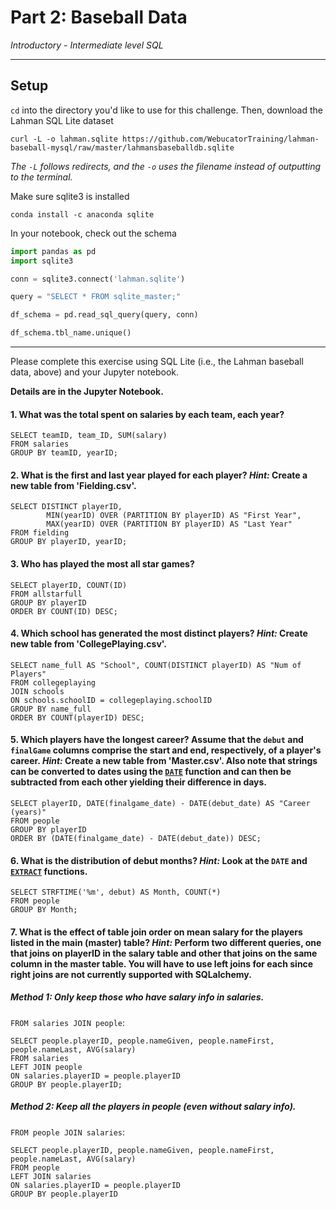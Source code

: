 # Part 2: Baseball Data

*Introductory - Intermediate level SQL*

---

## Setup

`cd` into the directory you'd like to use for this challenge. Then, download the Lahman SQL Lite dataset

```
curl -L -o lahman.sqlite https://github.com/WebucatorTraining/lahman-baseball-mysql/raw/master/lahmansbaseballdb.sqlite
```

*The `-L` follows redirects, and the `-o` uses the filename instead of outputting to the terminal.*

Make sure sqlite3 is installed

```
conda install -c anaconda sqlite
```

In your notebook, check out the schema

```python
import pandas as pd
import sqlite3

conn = sqlite3.connect('lahman.sqlite')

query = "SELECT * FROM sqlite_master;"

df_schema = pd.read_sql_query(query, conn)

df_schema.tbl_name.unique()
```

---

Please complete this exercise using SQL Lite (i.e., the Lahman baseball data, above) and your Jupyter notebook.
  
**Details are in the Jupyter Notebook.**

#### 1. What was the total spent on salaries by each team, each year?

```
SELECT teamID, team_ID, SUM(salary)
FROM salaries
GROUP BY teamID, yearID;
```
  
  
#### 2. What is the first and last year played for each player? *Hint:* Create a new table from 'Fielding.csv'.

```
SELECT DISTINCT playerID,
        MIN(yearID) OVER (PARTITION BY playerID) AS "First Year",
        MAX(yearID) OVER (PARTITION BY playerID) AS "Last Year"
FROM fielding
GROUP BY playerID, yearID;
```

  
#### 3. Who has played the most all star games?

```
SELECT playerID, COUNT(ID)
FROM allstarfull
GROUP BY playerID
ORDER BY COUNT(ID) DESC;
```

  
#### 4. Which school has generated the most distinct players? *Hint:* Create new table from 'CollegePlaying.csv'.

```
SELECT name_full AS "School", COUNT(DISTINCT playerID) AS "Num of Players"
FROM collegeplaying
JOIN schools
ON schools.schoolID = collegeplaying.schoolID
GROUP BY name_full
ORDER BY COUNT(playerID) DESC;
```

  
#### 5. Which players have the longest career? Assume that the `debut` and `finalGame` columns comprise the start and end, respectively, of a player's career. *Hint:* Create a new table from 'Master.csv'. Also note that strings can be converted to dates using the [`DATE`](https://wiki.postgresql.org/wiki/Working_with_Dates_and_Times_in_PostgreSQL#WORKING_with_DATETIME.2C_DATE.2C_and_INTERVAL_VALUES) function and can then be subtracted from each other yielding their difference in days.

```
SELECT playerID, DATE(finalgame_date) - DATE(debut_date) AS "Career (years)"
FROM people
GROUP BY playerID
ORDER BY (DATE(finalgame_date) - DATE(debut_date)) DESC;
```

  
#### 6. What is the distribution of debut months? *Hint:* Look at the `DATE` and [`EXTRACT`](https://www.postgresql.org/docs/current/static/functions-datetime.html#FUNCTIONS-DATETIME-EXTRACT) functions.

```
SELECT STRFTIME('%m', debut) AS Month, COUNT(*)
FROM people
GROUP BY Month;
```

  
#### 7. What is the effect of table join order on mean salary for the players listed in the main (master) table? *Hint:* Perform two different queries, one that joins on playerID in the salary table and other that joins on the same column in the master table. You will have to use left joins for each since right joins are not currently supported with SQLalchemy.

##### Method 1: Only keep those who have salary info in salaries.
 `FROM salaries JOIN people`:
 
```
SELECT people.playerID, people.nameGiven, people.nameFirst, people.nameLast, AVG(salary)
FROM salaries
LEFT JOIN people
ON salaries.playerID = people.playerID
GROUP BY people.playerID;
```

    
##### Method 2: Keep all the players in people (even without salary info).
 `FROM people JOIN salaries`:
 
```
SELECT people.playerID, people.nameGiven, people.nameFirst, people.nameLast, AVG(salary)
FROM people
LEFT JOIN salaries
ON salaries.playerID = people.playerID
GROUP BY people.playerID
```

